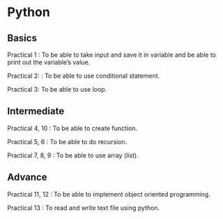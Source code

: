 # Python

## Basics

Practical 1 : To be able to take input and save it in variable and be able to print out
the variable’s value. 

Practical 2: : To be able to use conditional statement.

Practical 3: To be able to use loop. 

## Intermediate

Practical 4, 10 : To be able to create function.

Practical 5, 6 : To be able to do recursion.

Practical 7, 8, 9 : To be able to use array (list). 

## Advance

Practical 11, 12 : To be able to implement object oriented programming. 

Practical 13 : To read and write text file using python.

